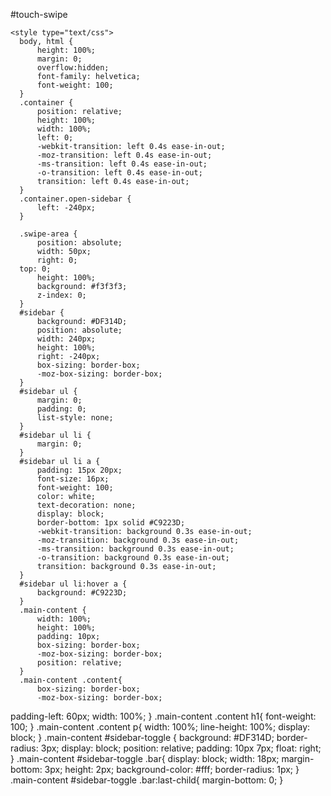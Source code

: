 #touch-swipe

<!DOCTYPE html>
<html>
  <head>
    <meta http-equiv="content-type" content="text/html; charset=UTF-8">
    <title>Making it swipeable: Swipeable Side Menu</title>
    <script type="text/javascript" src="http://code.jquery.com/jquery-1.9.1.js"></script>
    <script type="text/javascript" src="jquery.touchSwipe.min.js"></script>
      
    <style type="text/css">
      body, html {
          height: 100%;
          margin: 0;
          overflow:hidden;
          font-family: helvetica;
          font-weight: 100;
      }
      .container {
          position: relative;
          height: 100%;
          width: 100%;
          left: 0;
          -webkit-transition: left 0.4s ease-in-out;
          -moz-transition: left 0.4s ease-in-out;
          -ms-transition: left 0.4s ease-in-out;
          -o-transition: left 0.4s ease-in-out;
          transition: left 0.4s ease-in-out;
      }
      .container.open-sidebar {
          left: -240px;
      }
      
      .swipe-area {
          position: absolute;
          width: 50px;
          right: 0;
      top: 0;
          height: 100%;
          background: #f3f3f3;
          z-index: 0;
      }
      #sidebar {
          background: #DF314D;
          position: absolute;
          width: 240px;
          height: 100%;
          right: -240px;
          box-sizing: border-box;
          -moz-box-sizing: border-box;
      }
      #sidebar ul {
          margin: 0;
          padding: 0;
          list-style: none;
      }
      #sidebar ul li {
          margin: 0;
      }
      #sidebar ul li a {
          padding: 15px 20px;
          font-size: 16px;
          font-weight: 100;
          color: white;
          text-decoration: none;
          display: block;
          border-bottom: 1px solid #C9223D;
          -webkit-transition: background 0.3s ease-in-out;
          -moz-transition: background 0.3s ease-in-out;
          -ms-transition: background 0.3s ease-in-out;
          -o-transition: background 0.3s ease-in-out;
          transition: background 0.3s ease-in-out;
      }
      #sidebar ul li:hover a {
          background: #C9223D;
      }
      .main-content {
          width: 100%;
          height: 100%;
          padding: 10px;
          box-sizing: border-box;
          -moz-box-sizing: border-box;
          position: relative;
      }
      .main-content .content{
          box-sizing: border-box;
          -moz-box-sizing: border-box;
padding-left: 60px;
width: 100%;
      }
      .main-content .content h1{
          font-weight: 100;
      }
      .main-content .content p{
          width: 100%;
          line-height: 100%;
display: block;
      }
      .main-content #sidebar-toggle {
          background: #DF314D;
          border-radius: 3px;
          display: block;
          position: relative;
          padding: 10px 7px;
          float: right;
      }
      .main-content #sidebar-toggle .bar{
          display: block;
          width: 18px;
          margin-bottom: 3px;
          height: 2px;
          background-color: #fff;
          border-radius: 1px;
      }
      .main-content #sidebar-toggle .bar:last-child{
           margin-bottom: 0;
      }
    </style>
    <script type="text/javascript">
      $(window).load(function(){
        $("[data-toggle]").click(function() {
          var toggle_el = $(this).data("toggle");
          $(toggle_el).toggleClass("open-sidebar");
        });
         $(".swipe-area").swipe({
              swipeStatus:function(event, phase, direction, distance, duration, fingers)
                  {
                      if (phase=="move" && direction =="right") {
                           $(".container").addClass("open-sidebar");
<!-- $(".container").addClass("content"); -->
                           return false;
                      }
                      if (phase=="move" && direction =="left") {
                           $(".container").removeClass("open-sidebar");
                           return false;
                      }
                  }
          });
      });
      
    </script>
  </head>
  <body>
    <div class="container">
      <div id="sidebar">
          <ul>
              <li><a href="#">Home</a></li>
              <li><a href="#">Explore</a></li>
              <li><a href="#">Users</a></li>
                  <li><a href="#">Sign Out</a></li>
          </ul>
      </div>
      <div class="main-content">
          <div class="swipe-area"></div>
          <a href="#" data-toggle=".container" id="sidebar-toggle">
              <span class="bar"></span>
              <span class="bar"></span>
              <span class="bar"></span>
          </a>
          <div class="content">
              <h1>Creating Swipeable Side Menu For the Web</h1>
              <p>"Lorem ipsum dolor sit amet, consectetur adipisicing elit, sed do eiusmod tempor incididunt ut labore et dolore magna aliqua. Ut enim ad minim veniam, quis nostrud exercitation ullamco laboris nisi ut aliquip ex ea commodo consequat. Duis aute irure dolor in reprehenderit in voluptate velit esse cillum dolore eu fugiat nulla pariatur. Excepteur sint occaecat cupidatat non proident, sunt in culpa qui officia deserunt mollit anim id est laborum."</p>
          </div>
      </div>
    </div>
  </body>
</html>

